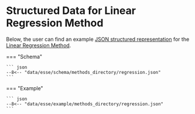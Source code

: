 # Structured Data for Linear Regression Method

Below, the user can find an example [JSON structured representation](../../data-structured/overview.md) for the [Linear Regression Method](overview.md).

=== "Schema"

    ``` json
    --8<-- "data/esse/schema/methods_directory/regression.json"
    ```

=== "Example"

    ``` json
    --8<-- "data/esse/example/methods_directory/regression.json"
    ```
